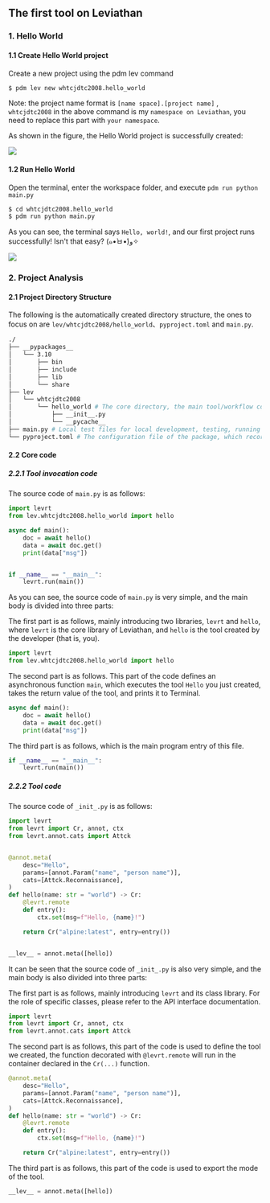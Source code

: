 ## The first tool on Leviathan

### 1. Hello World

#### 1.1 Create Hello World project

Create a new project using the pdm lev command

```bash
$ pdm lev new whtcjdtc2008.hello_world
```

Note: the project name format is `[name space].[project name]` , `whtcjdtc2008` in the above command is my `namespace on Leviathan`, you need to replace this part with `your namespace`.

As shown in the figure, the Hello World project is successfully created:

![](https://levimg.s3.cn-northwest-1.amazonaws.com.cn/x/%E6%88%AA%E5%B1%8F2022-05-25+06.46.31.png)

#### 1.2 Run Hello World

Open the terminal, enter the workspace folder, and execute `pdm run python main.py`

```bash
$ cd whtcjdtc2008.hello_world
$ pdm run python main.py
```

As you can see, the terminal says `Hello, world!`, and our first project runs successfully! Isn't that easy? (๑•̀ㅂ•́)و✧

![](https://levimg.s3.cn-northwest-1.amazonaws.com.cn/x/%E6%88%AA%E5%B1%8F2022-05-25+06.56.29.png)

### 2. Project Analysis

#### 2.1 Project Directory Structure

The following is the automatically created directory structure, the ones to focus on are `lev/whtcjdtc2008/hello_world`、`pyproject.toml` and `main.py`.

```bash
./
├── __pypackages__
│   └── 3.10
│       ├── bin
│       ├── include
│       ├── lib
│       └── share
├── lev
│   └── whtcjdtc2008
│       └── hello_world # The core directory, the main tool/workflow code are placed here
│           ├── __init__.py
│           └── __pycache__
├── main.py # Local test files for local development, testing, running
└── pyproject.toml # The configuration file of the package, which records information such as version number, dependency library, and TOKEN
```

#### 2.2 Core code

##### 2.2.1 Tool invocation code

The source code of `main.py` is as follows:

```python
import levrt
from lev.whtcjdtc2008.hello_world import hello

async def main():
    doc = await hello()
    data = await doc.get()
    print(data["msg"])


if __name__ == "__main__":
    levrt.run(main())
```

As you can see, the source code of `main.py` is very simple, and the main body is divided into three parts:

The first part is as follows, mainly introducing two libraries, `levrt` and `hello`, where `levrt` is the core library of Leviathan, and `hello` is the tool created by the developer (that is, you).

```python
import levrt
from lev.whtcjdtc2008.hello_world import hello
```

The second part is as follows. This part of the code defines an asynchronous function `main`, which executes the tool `Hello` you just created, takes the return value of the tool, and prints it to Terminal.
```python
async def main():
    doc = await hello()
    data = await doc.get()
    print(data["msg"])
```

The third part is as follows, which is the main program entry of this file.
```python
if __name__ == "__main__":
    levrt.run(main())
```

##### 2.2.2 Tool code

The source code of `_init_.py` is as follows:

```python
import levrt
from levrt import Cr, annot, ctx
from levrt.annot.cats import Attck


@annot.meta(
    desc="Hello",
    params=[annot.Param("name", "person name")],
    cats=[Attck.Reconnaissance],
)
def hello(name: str = "world") -> Cr:
    @levrt.remote
    def entry():
        ctx.set(msg=f"Hello, {name}!")

    return Cr("alpine:latest", entry=entry())


__lev__ = annot.meta([hello])
```

It can be seen that the source code of `_init_.py` is also very simple, and the main body is also divided into three parts:

The first part is as follows, mainly introducing `levrt` and its class library. For the role of specific classes, please refer to the API interface documentation.

```python
import levrt
from levrt import Cr, annot, ctx
from levrt.annot.cats import Attck
```

The second part is as follows, this part of the code is used to define the tool we created, the function decorated with `@levrt.remote` will run in the container declared in the `Cr(...)` function.

```python
@annot.meta(
    desc="Hello",
    params=[annot.Param("name", "person name")],
    cats=[Attck.Reconnaissance],
)
def hello(name: str = "world") -> Cr:
    @levrt.remote
    def entry():
        ctx.set(msg=f"Hello, {name}!")

    return Cr("alpine:latest", entry=entry())
```

The third part is as follows, this part of the code is used to export the mode of the tool.

```python
__lev__ = annot.meta([hello])
```
